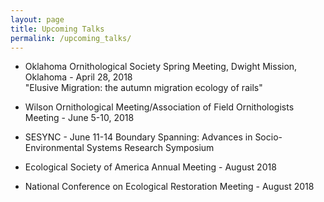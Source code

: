 ```yaml
---
layout: page
title: Upcoming Talks
permalink: /upcoming_talks/
---
```


- Oklahoma Ornithological Society Spring Meeting, Dwight Mission, Oklahoma - April 28, 2018  
"Elusive Migration: the autumn migration ecology of rails" 

- Wilson Ornithological Meeting/Association of Field Ornithologists Meeting - June 5-10, 2018

- SESYNC - June 11-14 Boundary Spanning: Advances in Socio-Environmental Systems Research Symposium 

- Ecological Society of America Annual Meeting - August 2018

- National Conference on Ecological Restoration Meeting - August 2018 


